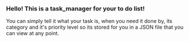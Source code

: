 ### Hello! This is a task_manager for your to do list!
You can simply tell it what your task is, when you need it done by, 
its category and it's priority level so its stored for you in a JSON file that you can view at any point.
